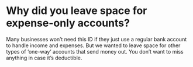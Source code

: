 
# Why did you leave space for expense-only accounts?

Many businesses won’t need this ID if they just use a regular bank account to handle income and expenses. But we wanted to leave space for other types of ‘one-way’ accounts that send money out. You don’t want to miss anything in case it’s deductible.
